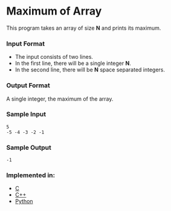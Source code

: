 # Maximum of Array

This program takes an array of size **N** and prints its maximum.

### Input Format

- The input consists of two lines.
- In the first line, there will be a single integer **N**.
- In the second line, there will be **N** space separated integers.

### Output Format

A single integer, the maximum of the array.

### Sample Input

```
5
-5 -4 -3 -2 -1
```

### Sample Output

```
-1
```

### Implemented in:

- [C](maximum_of_array.c)
- [C++](maximum_of_array.cpp)
- [Python](maximum_of_array.py)
